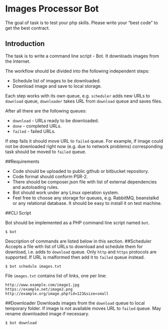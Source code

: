 # Images Processor Bot

The goal of task is to test your php skills. Please write your “best code” to get the
best contract.
## Introduction
The task is to write a command line script - Bot. It downloads images from the
Internet.

The workflow should be divided into the following independent steps:
- Schedule list of images to be downloaded.
- Download image and save to local storage.

Each step works with its own queue, e.g. <code>scheduler</code> adds new URLs to
<code>download</code> queue, <code>downloader</code> takes URL from <code>download</code> queue
and saves files.

After all there are the following queues:

- <code>download</code> - URLs ready to be downloaded.
- <code>done</code> - completed URLs.
- <code>failed</code> - failed URLs.

If step fails it should move URL to <code>failed</code> queue. For example, if image
could not be downloaded right now (e.g. due to network problems)
corresponding task should be moved to <code>failed</code> queue.

##Requirements

- Code should be uploaded to public github or bitbucket repository.
- Code format should conform PSR-2.
- There should be composer.json file with list of external
dependencies and autoloading rules.
- Bot should work under any Linux operation system.
- Feel free to choose any storage for queues, e.g. RabbitMQ, beanstalkd or
any relational database. It should be easy to install it on test machine.

##CLI Script

Bot should be implemented as a PHP command line script named <code>bot</code>.
```
$ bot
```
Description of commands are listed below in this section.
##Scheduler
Accepts a file with list of URLs to download and schedule them for download,
i.e. adds to <code>download</code> queue. Only <code>http</code> and <code>https</code> protocols are
supported. If URL is malformed then add it to <code>failed</code> queue instead.
```
$ bot schedule images.txt
```
File <code>images.txt</code> contains list of links, one per line:
```
http://www.example.com/image1.jpg
https://example.net/image2.png
http://example.org/image.php?id=123&size=small
```
##Downloader
Downloads images from the <code>download</code> queue to local temporary folder. If
image is not available moves URL to <code>failed</code> queue. May rename
downloaded image if necessary.
```
$ bot download
```